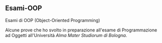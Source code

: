 ## Esami-OOP
Esami di OOP (Object-Oriented Programming)

Alcune prove che ho svolto in preparazione all'esame di Programmazione ad Oggetti all'Università _Alma Mater Studiorum di Bologna_.
